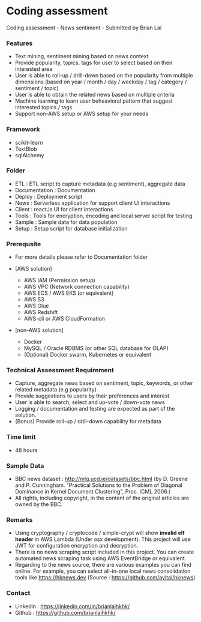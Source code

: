 # Coding assessment
Coding assessment - News sentiment - Submitted by Brian Lai

### Features

- Text mining, sentiment mining based on news context
- Provide popularity, topics, tags for user to select based on their interested area
- User is able to roll-up / drill-down based on the popularity from multiple dimensions (based on year / month / day / weekday / tag / category / sentiment / topic)
- User is able to obtain the related news based on multiple criteria
- Machine learning to learn user beheavioral pattern that suggest interested topics / tags
- Support non-AWS setup or AWS setup for your needs

### Framework 

- scikit-learn
- TextBlob
- sqlAlchemy

### Folder

- ETL : ETL script to capture metadata (e.g sentiment), aggregate data
- Documentation : Documentation
- Deploy : Deployment script
- News : Serverless application for support client UI interactions
- Client : reactJs UI for client interactions
- Tools : Tools for encryption, encoding and local server script for testing
- Sample : Sample data for data population
- Setup : Setup script for database initialization

### Prerequsite

- For more details please refer to Documentation folder

- [AWS solution]
   - AWS IAM (Permission setup)
   - AWS VPC (Network connection capability)
   - AWS ECS / AWS EKS (or equivalent)
   - AWS S3
   - AWS Glue
   - AWS Redshift
   - AWS-cli or AWS CloudFormation

- [non-AWS solution]
   - Docker
   - MySQL / Oracle RDBMS (or other SQL database for OLAP)
   - (Optional) Docker swarm, Kubernetes or equivalent 

### Technical Assessment Requirement

- Capture, aggregate news based on sentiment, topic, keywords, or other related metadata (e.g popularity)
- Provide suggestions to users by their preferences and interest
- User is able to search, select and up-vote / down-vote news
- Logging / documentation and testing are expected as part of the solution.
- (Bonus) Provide roll-up / drill-down capability for metadata

### Time limit

- 48 hours

### Sample Data
- BBC news dataset : http://mlg.ucd.ie/datasets/bbc.html (by D. Greene and P. Cunningham. "Practical Solutions to the Problem of Diagonal Dominance in Kernel Document Clustering", Proc. ICML 2006.)
- All rights, including copyright, in the content of the original articles are owned by the BBC.

### Remarks
- Using cryptography / cryptocode / simple-crypt will show **invalid elf header** in AWS Lambda (Under osx development). This project will use JWT for configuration encryption and decryption.
- There is no news scraping script included in this project. You can create automated news scraping task using AWS EventBridge or equivalent.
- Regarding to the news source, there are various examples you can find online. For example, you can select all-in-one local news consolidation tools like https://hknews.dev (Source : https://github.com/ayltai/hknews) 

### Contact
- Linkedin : https://linkedin.com/in/brianlaihkhk/
- Github : https://github.com/brianlaihkhk/

